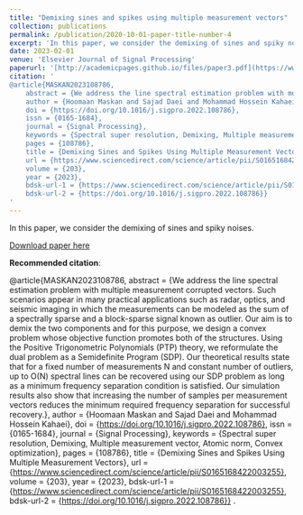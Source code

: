 ```yaml
---
title: "Demixing sines and spikes using multiple measurement vectors"
collection: publications
permalink: /publication/2020-10-01-paper-title-number-4
excerpt: 'In this paper, we consider the demixing of sines and spiky noises.'
date: 2023-02-01
venue: 'Elsevier Journal of Signal Processing'
paperurl: '[http://academicpages.github.io/files/paper3.pdf](https://www.sciencedirect.com/science/article/pii/S0165168422003255)'
citation: '
@article{MASKAN2023108786,
	abstract = {We address the line spectral estimation problem with multiple measurement corrupted vectors. Such scenarios appear in many practical applications such as radar, optics, and seismic imaging in which the measurements can be modeled as the sum of a spectrally sparse and a block-sparse signal known as outlier. Our aim is to demix the two components and for this purpose, we design a convex problem whose objective function promotes both of the structures. Using the Positive Trigonometric Polynomials (PTP) theory, we reformulate the dual problem as a Semidefinite Program (SDP). Our theoretical results state that for a fixed number of measurements N and constant number of outliers, up to O(N) spectral lines can be recovered using our SDP problem as long as a minimum frequency separation condition is satisfied. Our simulation results also show that increasing the number of samples per measurement vectors reduces the minimum required frequency separation for successful recovery.},
	author = {Hoomaan Maskan and Sajad Daei and Mohammad Hossein Kahaei},
	doi = {https://doi.org/10.1016/j.sigpro.2022.108786},
	issn = {0165-1684},
	journal = {Signal Processing},
	keywords = {Spectral super resolution, Demixing, Multiple measurement vector, Atomic norm, Convex optimization},
	pages = {108786},
	title = {Demixing Sines and Spikes Using Multiple Measurement Vectors},
	url = {https://www.sciencedirect.com/science/article/pii/S0165168422003255},
	volume = {203},
	year = {2023},
	bdsk-url-1 = {https://www.sciencedirect.com/science/article/pii/S0165168422003255},
	bdsk-url-2 = {https://doi.org/10.1016/j.sigpro.2022.108786}}
'
---
```

In this paper, we consider the demixing of sines and spiky noises.

[Download paper here]([http://academicpages.github.io/files/paper3.pdf](https://www.sciencedirect.com/science/article/pii/S0165168422003255))

**Recommended citation**: 

@article{MASKAN2023108786,
	abstract = {We address the line spectral estimation problem with multiple measurement corrupted vectors. Such scenarios appear in many practical applications such as radar, optics, and seismic imaging in which the measurements can be modeled as the sum of a spectrally sparse and a block-sparse signal known as outlier. Our aim is to demix the two components and for this purpose, we design a convex problem whose objective function promotes both of the structures. Using the Positive Trigonometric Polynomials (PTP) theory, we reformulate the dual problem as a Semidefinite Program (SDP). Our theoretical results state that for a fixed number of measurements N and constant number of outliers, up to O(N) spectral lines can be recovered using our SDP problem as long as a minimum frequency separation condition is satisfied. Our simulation results also show that increasing the number of samples per measurement vectors reduces the minimum required frequency separation for successful recovery.},
	author = {Hoomaan Maskan and Sajad Daei and Mohammad Hossein Kahaei},
	doi = {https://doi.org/10.1016/j.sigpro.2022.108786},
	issn = {0165-1684},
	journal = {Signal Processing},
	keywords = {Spectral super resolution, Demixing, Multiple measurement vector, Atomic norm, Convex optimization},
	pages = {108786},
	title = {Demixing Sines and Spikes Using Multiple Measurement Vectors},
	url = {https://www.sciencedirect.com/science/article/pii/S0165168422003255},
	volume = {203},
	year = {2023},
	bdsk-url-1 = {https://www.sciencedirect.com/science/article/pii/S0165168422003255},
	bdsk-url-2 = {https://doi.org/10.1016/j.sigpro.2022.108786}}
.
